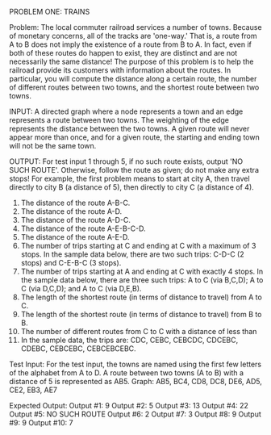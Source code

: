 PROBLEM ONE: TRAINS

Problem: The local commuter railroad services a number of towns. Because of
monetary concerns, all of the tracks are 'one-way.' That is, a route from A
to B does not imply the existence of a route from B to A. In fact, even if
both of these routes do happen to exist, they are distinct and are not
necessarily the same distance!
The purpose of this problem is to help the railroad provide its customers
with information about the routes. In particular, you will compute the
distance along a certain route, the number of different routes between two
towns, and the shortest route between two towns.

INPUT:
A directed graph where a node represents a town and an edge represents a
route between two towns. The weighting of the edge represents the distance
between the two towns. A given route will never appear more than once, and
for a given route, the starting and ending town will not be the same town.

OUTPUT:
For test input 1 through 5, if no such route exists, output 'NO SUCH ROUTE'.
Otherwise, follow the route as given; do not make any extra stops! For
example, the first problem means to start at city A, then travel directly to
city B (a distance of 5), then directly to city C (a distance of 4).
1. The distance of the route A-B-C.
2. The distance of the route A-D.
3. The distance of the route A-D-C.
4. The distance of the route A-E-B-C-D.
5. The distance of the route A-E-D.
6. The number of trips starting at C and ending at C with a maximum of 3
stops. In the sample data below, there are two such trips: C-D-C (2 stops)
and C-E-B-C (3 stops).
7. The number of trips starting at A and ending at C with exactly 4 stops.
In the sample data below, there are three such trips: A to C (via B,C,D); A
to C (via D,C,D); and A to C (via D,E,B).
8. The length of the shortest route (in terms of distance to travel) from A
to C.
9. The length of the shortest route (in terms of distance to travel) from B
to B.
10. The number of different routes from C to C with a distance of less than
30. In the sample data, the trips are: CDC, CEBC, CEBCDC, CDCEBC, CDEBC,
CEBCEBC, CEBCEBCEBC.

Test Input:
For the test input, the towns are named using the first few letters of the
alphabet from A to D. A route between two towns (A to B) with a distance of
5 is represented as AB5.
Graph: AB5, BC4, CD8, DC8, DE6, AD5, CE2, EB3, AE7

Expected Output:
Output #1: 9
Output #2: 5
Output #3: 13
Output #4: 22
Output #5: NO SUCH ROUTE
Output #6: 2
Output #7: 3
Output #8: 9
Output #9: 9
Output #10: 7